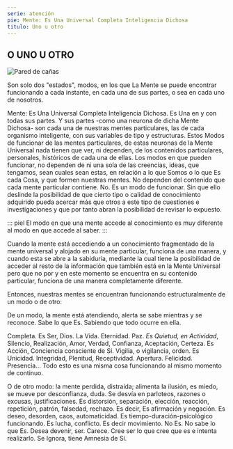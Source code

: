 ```yaml
---
serie: atención
pie: Mente: Es Una Universal Completa Inteligencia Dichosa
titulo: Uno u otro
---
```


## O UNO U OTRO

![Pared de cañas](/foto/P1440479.webp)


Son solo dos "estados", modos, en los que La Mente se puede encontrar funcionando a cada instante, en cada una de sus partes, o sea en cada uno de nosotros.

Mente: Es Una Universal Completa Inteligencia Dichosa. Es Una en y con todas sus partes. Y sus partes -como una neurona de dicha Mente Dichosa- son cada una de nuestras mentes particulares, las de cada organismo inteligente, con sus variables de tipo y estructuras. Estos Modos de funcionar de las mentes particulares, de estas neuronas de la Mente Universal nada tienen que ver, ni dependen, de los contenidos particulares, personales, históricos de cada una de ellas. Los modos en que pueden funcionar, no dependen de ni una sola de las creencias, ideas, que tengamos, sean cuales sean estas, en relación a lo que Somos o lo que Es cada Cosa, y que formen nuestras mentes. No dependen del contenido que cada mente particular contiene. No. Es un modo de funcionar. Sin que ello deslinde la posibilidad de que cierto tipo o calidad de conocimiento adquirido pueda acercar más que otros a este tipo de cuestiones e investigaciones y que por tanto abran la posibilidad de revisar lo expuesto.

::: piel
El modo en que una mente accede al conocimiento es muy diferente al modo en que accede al saber.
:::

Cuando la mente está accediendo a un conocimiento fragmentado de la mente universal y alojado en su mente particular, funciona de una manera, y cuando esta se abre a la sabiduría, mediante la cual tiene la posibilidad de acceder al resto de la información que también está en la Mente Universal pero que no por y en este momento se encuentra en su contenido particular, funciona de una manera completamente diferente.


Entonces, nuestras mentes se encuentran funcionando estructuralmente de un modo o de otro:

De un modo, la mente está atendiendo, alerta se sabe mientras y se reconoce. Sabe lo que Es. Sabiendo que todo ocurre en ella.

Completa. Es Ser, Dios. La Vida. Eternidad. Paz. _Es Quietud, en Actividad_, Silencio, Realización, Amor, Verdad, Confianza, Aceptación, Certeza. Es Acción, Conciencia consciente de Sí. Vigilia, o vigilancia, orden. Es Unicidad. Integridad, Plenitud, Receptividad. Apertura. Felicidad. Presencia… Todo esto es una misma cosa funcionando al mismo momento de continuo.

O de otro modo: la mente perdida, distraída; alimenta la ilusión, es miedo, se mueve por desconfianza, duda. Se desvía en parloteos, razones o excusas, justificaciones. Es distorsión, separación, elección, reacción, repetición, patrón, falsedad, rechazo. Es decir, Es afirmación y negación. Es deseo, desorden, caos, automaticidad. Es tiempo-duración-psicológico funcionando. Es lucha, conflicto. Es decir movimiento. No Es. No sabe lo que Es. Desea devenir, ser. Carece. Cree ser lo que cree que es e intenta realizarlo. Se Ignora, tiene Amnesia de Sí.


